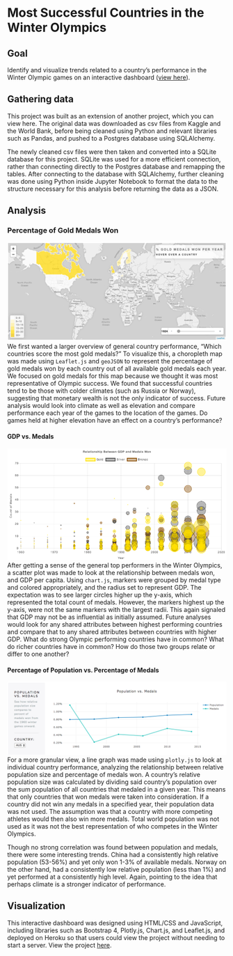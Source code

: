 # Most Successful Countries in the Winter Olympics

## Goal
Identify and visualize trends related to a country’s performance in the Winter Olympic games on an interactive dashboard ([view here](https://gdp-olympic-medals.herokuapp.com/)).

## Gathering data
This project was built as an extension of another project, which you can view here. The original data was downloaded as csv files from Kaggle and the World Bank, before being cleaned using Python and relevant libraries such as Pandas, and pushed to a Postgres database using SQLAlchemy.

The newly cleaned csv files were then taken and converted into a SQLite database for this project. SQLite was used for a more efficient connection, rather than connecting directly to the Postgres database and remapping the tables. After connecting to the database with SQLAlchemy, further cleaning was done using Python inside Jupyter Notebook to format the data to the structure necessary for this analysis before returning the data as a JSON. 

## Analysis

### Percentage of Gold Medals Won
![choropleth](https://github.com/lorijta92/gdp-and-olympic-success/blob/master/static/assets/ss-ch.png?raw=true)
We first wanted a larger overview of general country performance, “Which countries score the most gold medals?” To visualize this, a choropleth map was made using `Leaflet.js` and `geoJSON` to represent the percentage of gold medals won by each country out of all available gold medals each year. We focused on gold medals for this map because we thought it was most representative of Olympic success. We found that successful countries tend to be those with colder climates (such as Russia or Norway), suggesting that monetary wealth is not the only indicator of success. Future analysis would look into climate as well as elevation and compare performance each year of the games to the location of the games. Do games held at higher elevation have an effect on a country’s performance? 

#### GDP vs. Medals
![scatter](https://github.com/lorijta92/gdp-and-olympic-success/blob/master/static/assets/ss-sc.png?raw=true)
After getting a sense of the general top performers in the Winter Olympics, a scatter plot was made to look at the relationship between medals won, and GDP per capita. Using `chart.js`, markers were grouped by medal type and colored appropriately, and the radius set to represent GDP. The expectation was to see larger circles higher up the y-axis, which represented the total count of medals. However, the markers highest up the y-axis, were not the same markers with the largest radii. This again signaled that GDP may not be as influential as initially assumed. Future analyses would look for any shared attributes between highest performing countries and compare that to any shared attributes between countries with higher GDP. What do strong Olympic performing countries have in common? What do richer countries have in common? How do those two groups relate or differ to one another?

#### Percentage of Population vs. Percentage of Medals
![line](https://github.com/lorijta92/gdp-and-olympic-success/blob/master/static/assets/ss-li.png?raw=true)
For a more granular view, a line graph was made using `plotly.js` to look at individual country performance, analyzing the relationship between relative population size and percentage of medals won. A country’s relative population size was calculated by dividing said country’s population over the sum population of all countries that medaled in a given year. This means that only countries that won medals were taken into consideration. If a country did not win any medals in a specified year, their population data was not used. The assumption was that a country with more competing athletes would then also win more medals. Total world population was not used as it was not the best representation of who competes in the Winter Olympics. 

Though no strong correlation was found between population and medals, there were some interesting trends. China had a consistently high relative population (53-56%) and yet only won 1-3% of available medals. Norway on the other hand, had a consistently low relative population (less than 1%) and yet performed at a consistently high level. Again, pointing to the idea that perhaps climate is a stronger indicator of performance.

## Visualization
This interactive dashboard was designed using HTML/CSS and JavaScript, including libraries such as Bootstrap 4, Plotly.js, Chart.js, and Leaflet.js, and deployed on Heroku so that users could view the project without needing to start a server. View the project [here](https://gdp-olympic-medals.herokuapp.com/).
